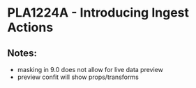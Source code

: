 # PLA1224A - Introducing Ingest Actions

## Notes:
* masking in 9.0 does not allow for live data preview
* preview confit will show props/transforms

